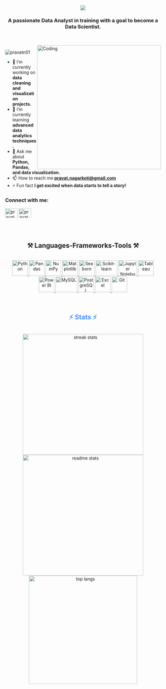 <h1 align="center">
    <img src="https://readme-typing-svg.herokuapp.com/?font=Righteous&size=35&center=true&vCenter=true&width=500&height=70&duration=2500&lines=Hi+There!+👋;+I'm+Pravat+Nagarkoti!&color=4491f8" />
</h1>

<h3 align="center">A passionate Data Analyst in training with a goal to become a Data Scientist.</h3>
<br>
<br>
<img align="right" alt="Coding" width="400" src="https://media3.giphy.com/media/v1.Y2lkPTc5MGI3NjExbGJhM2dzNGRubGowNWE0aXV5ZTVnZXhmZHAxeHgxZGRud2R3MXJjeSZlcD12MV9pbnRlcm5hbF9naWZfYnlfaWQmY3Q9Zw/l46Cy1rHbQ92uuLXa/giphy.webp">
<p align="left"> <img src="https://komarev.com/ghpvc/?username=pravatn01&label=Profile%20views&color=0e75b6&style=flat" alt="pravatn01" /> </p>

- 🔭 I’m currently working on **data cleaning and visualization projects.**
- 🌱 I’m currently learning **advanced data analytics techniques.**
- 💬 Ask me about **Python, Pandas, and data visualization.**
- 📫 How to reach me **pravat.nagarkoti@gmail.com**
- ⚡ Fun fact **I get excited when data starts to tell a story!**
<h3 align="left">Connect with me:</h3>
<p align="left">
    <a href="https://linkedin.com/in/pravat nagarkoti" target="blank"><img align="center" src="https://raw.githubusercontent.com/rahuldkjain/github-profile-readme-generator/master/src/images/icons/Social/linked-in-alt.svg" alt="pravat nagarkoti" height="30" width="40" /></a>
    <a href="https://kaggle.com/pravatnagarkoti" target="blank"><img align="center" src="https://raw.githubusercontent.com/rahuldkjain/github-profile-readme-generator/master/src/images/icons/Social/kaggle.svg" alt="pravatnagarkoti" height="30" width="40" /></a>
</p>
<br>
<br>
<h2 align="center">⚒️ Languages-Frameworks-Tools ⚒️</h2>
<br/>
<div align="center">
    <a href="https://en.wikipedia.org/wiki/Python_(programming_language)" target="_blank">
        <img src="https://img.icons8.com/?size=100&id=13441&format=png&color=000000" alt="Python" width="50" height="50"/>
    </a>
    <a href="https://en.wikipedia.org/wiki/Pandas_(software)" target="_blank">
        <img src="https://img.icons8.com/?size=100&id=xSkewUSqtErH&format=png&color=000000" alt="Pandas" width="50" height="50"/>
    </a>
    <a href="https://en.wikipedia.org/wiki/NumPy" target="_blank">
        <img src="https://img.icons8.com/?size=100&id=aR9CXyMagKIS&format=png&color=000000" alt="NumPy" width="50" height="50"/>
    </a>
    <a href="https://en.wikipedia.org/wiki/Matplotlib" target="_blank">
        <img src="https://upload.wikimedia.org/wikipedia/commons/thumb/0/01/Created_with_Matplotlib-logo.svg/2048px-Created_with_Matplotlib-logo.svg.png" alt="Matplotlib" width="50" height="50"/>
    </a>
    <a href="https://en.wikipedia.org/wiki/Seaborn_(software)" target="_blank">
        <img src="https://cdn.worldvectorlogo.com/logos/seaborn-1.svg" alt="Seaborn" width="50" height="50"/>
    </a>
    <a href="https://en.wikipedia.org/wiki/Scikit-learn" target="_blank">
        <img src="https://upload.wikimedia.org/wikipedia/commons/0/05/Scikit_learn_logo_small.svg" alt="Scikit-learn" width="70" height="50"/>
    </a>
    <a href="https://en.wikipedia.org/wiki/Jupyter_Notebook" target="_blank">
        <img src="https://img.icons8.com/?size=100&id=J0SgMWzAxqFj&format=png&color=000000" alt="Jupyter Notebook" width="60" height="50"/>
    </a>
    <a href="https://en.wikipedia.org/wiki/Tableau_Software" target="_blank">
        <img src="https://img.icons8.com/?size=100&id=9Kvi1p1F0tUo&format=png&color=000000" alt="Tableau" width="50" height="50"/>
    </a>
    <a href="https://en.wikipedia.org/wiki/Power_BI" target="_blank">
        <img src="https://img.icons8.com/?size=100&id=3sGOUDo9nJ4k&format=png&color=000000" alt="Power BI" width="50" height="50"/>
    </a>
    <a href="https://en.wikipedia.org/wiki/MySQL" target="_blank">
        <img src="https://www.mysql.com/common/logos/logo-mysql-170x115.png" alt="MySQL" width="70" height="50"/>
    </a>
    <a href="https://en.wikipedia.org/wiki/PostgreSQL" target="_blank">
        <img src="https://img.icons8.com/?size=100&id=38561&format=png&color=000000" alt="PostgreSQL" width="50" height="50"/>
    </a>
    <a href="https://en.wikipedia.org/wiki/Microsoft_Excel" target="_blank">
        <img src="https://img.icons8.com/?size=100&id=117561&format=png&color=000000" alt="Excel" width="50" height="50"/>
    </a>
    <a href="https://en.wikipedia.org/wiki/Git" target="_blank">
        <img src="https://img.icons8.com/?size=100&id=20906&format=png&color=000000" alt="Git" width="50" height="50"/>
    </a>
</div>

<br>
<br>
<h2 align="center" style="color:#4491f8;">⚡ Stats ⚡</h2>
<br>
<div align="center">
  <img width=390 src="https://github-readme-streak-stats.herokuapp.com/?user=pravatn01&count_private=true&theme=react&border_radius=10&date_format=M%20j%5B%2C%20Y%5D&stroke=FFFFFF&ring=4491f8&fire=4491f8&sideNums=4491f8&currStreakNum=4491f8&currStreakLabel=4491f8&sideLabels=4491f8&dates=FFFFFF" alt="streak stats"/>
  <img width=390 src="https://github-readme-stats.vercel.app/api?username=pravatn01&count_private=true&show_icons=true&theme=react&rank_icon=github&border_radius=10&title_color=4491f8&icon_color=4491f8&text_color=FFFFFF" alt="readme stats" />
  <br/>
  <img width=350 align="center" src="https://github-readme-stats.vercel.app/api/top-langs/?username=pravatn01&hide=HTML&langs_count=8&layout=compact&theme=react&border_radius=10&title_color=4491f8&text_color=FFFFFF" alt="top langs" />
</div>



